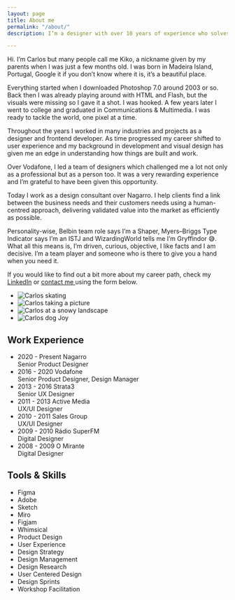 ```yaml
---
layout: page
title: About me
permalink: "/about/"
description: I’m a designer with over 10 years of experience who solves challenges through design thinking.

---
```


Hi. I’m Carlos but many people call me Kiko, a nickname given by my parents when I was just a few months old. I was born in Madeira Island, Portugal, Google it if you don’t know where it is, it’s a beautiful place.

Everything started when I downloaded Photoshop 7.0 around 2003 or so. Back then I was already playing around with HTML and Flash, but the visuals were missing so I gave it a shot. I was hooked. A few years later I went to college and graduated in Communications & Multimedia. I was ready to tackle the world, one pixel at a time.

Throughout the years I worked in many industries and projects as a designer and frontend developer. As time progressed my career shifted to user experience and my background in development and visual design has given me an edge in understanding how things are built and work.

Over Vodafone, I led a team of designers which challenged me a lot not only as a professional but as a person too. It was a very rewarding experience and I’m grateful to have been given this opportunity.

Today I work as a design consultant over Nagarro. I help clients find a link between the business needs and their customers needs using a human-centred approach, delivering validated value into the market as efficiently as possible.

Personality-wise, Belbin team role says I’m a Shaper, Myers–Briggs Type Indicator says I’m an ISTJ and WizardingWorld tells me I’m Gryffindor 😅. What all this means is, I’m driven, curious, objective, I like facts and I am decisive. I’m a team player and someone who is there to give you a hand when you need it.

If you would like to find out a bit more about my career path, check my <a class="" href="https://www.linkedin.com/in/carlosjgsousa">LinkedIn</a> or <a class=" " href="#contact">contact me </a> using the form below.

<ul class="gallery">
  <li>
    <img src="../assets/images/profile/skate.gif" alt="Carlos skating">
  </li>
  <li>
      <picture>
        <source media="(min-width: 600px)" srcset="../assets/images/profile/photography.webp" type="image/webp">
        <source media="(min-width: 600px)" srcset="../assets/images/profile/photography.jpg" type="image/jpeg">
        <source srcset="../assets/images/profile/photography_small.webp" type="image/webp">
        <source srcset="../assets/images/profile/photography_small.jpg" type="image/jpeg">
        <img src="../assets/images/profile/photography.jpg" alt="Carlos taking a picture">
      </picture>
  </li>
  <li>
      <picture>
        <source media="(min-width: 600px)" srcset="../assets/images/profile/profile_3.webp" type="image/webp">
        <source media="(min-width: 600px)" srcset="../assets/images/profile/profile_3.jpg" type="image/jpeg">
        <source srcset="../assets/images/profile/profile_3_small.webp" type="image/webp">
        <source srcset="../assets/images/profile/profile_3_small.jpg" type="image/jpeg">
        <img src="../assets/images/profile/profile_3.jpg" alt="Carlos at a snowy landscape">
      </picture>
    </li>
  <li>
      <picture>
        <source media="(min-width: 600px)" srcset="../assets/images/profile/joy.webp" type="image/webp">
        <source media="(min-width: 600px)" srcset="../assets/images/profile/joy.jpg" type="image/jpeg">
        <source srcset="../assets/images/profile/joy_small.webp" type="image/webp">
        <source srcset="../assets/images/profile/joy_small.jpg" type="image/jpeg">
        <img src="../assets/images/profile/joy.jpeg" alt="Carlos dog Joy">
      </picture>
    </li>
</ul>

<div class="spacer reveal work-skills">
  <div class="work-experience">
    <h2 class="">Work Experience</h2>
    <ul>
      <li class="reveal">
          <span class="date">2020 - Present</span>
          Nagarro <br>
          Senior Product Designer
      </li>
      <li class="reveal">
          <span class="date">2016 - 2020</span>
          Vodafone <br>
          Senior Product Designer, Design Manager
      </li>
      <li class="reveal">
          <span class="date">2013 - 2016</span>
          Strata3 <br>
          Senior UX Designer
      </li>
      <li class="reveal">
          <span class="date">2011 - 2013</span>
          Active Media <br>
          UX/UI Designer
      </li>
      <li class="reveal">
          <span class="date">2010 - 2011</span>
          Sales Group <br>
          UX/UI Designer
      </li>
      <li class="reveal">
          <span class="date">2009 - 2010</span>
          Rádio SuperFM <br>
          Digital Designer
      </li>
      <li class="reveal">
          <span class="date">2008 - 2009</span>
          O Mirante <br>
          Digital Designer
      </li>
    </ul>
  </div>
  <div class="skills">
    <h2>Tools & Skills</h2>
    <ul>
      <li class="reveal">Figma</li>
      <li class="reveal">Adobe</li>
      <li class="reveal">Sketch</li>
      <li class="reveal">Miro</li>
      <li class="reveal">Figjam</li>
      <li class="reveal">Whimsical</li>
      <li class="reveal">Product Design</li>
      <li class="reveal">User Experience</li>
      <li class="reveal">Design Strategy</li>
      <li class="reveal">Design Management</li>
      <li class="reveal">Design Research</li>
      <li class="reveal">User Centered Design</li>
      <li class="reveal">Design Sprints</li>
      <li class="reveal">Workshop Facilitation</li>
    </ul>
  </div>
</div>
